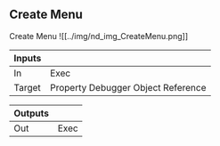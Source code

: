 ## Create Menu
Create Menu
![[../img/nd_img_CreateMenu.png]]

|Inputs||
|--|--|
| In | Exec |
| Target | Property Debugger Object Reference |

|Outputs||
|--|--|
| Out | Exec |
